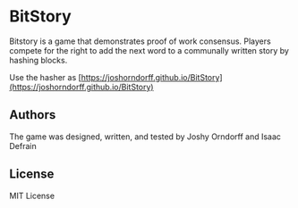 # BitStory

Bitstory is a game that demonstrates proof of work consensus. Players compete for the right to add the next word to a communally written story by hashing blocks.

Use the hasher as [https://joshorndorff.github.io/BitStory](https://joshorndorff.github.io/BitStory)

## Authors
The game was designed, written, and tested by Joshy Orndorff and Isaac Defrain

## License
MIT License
